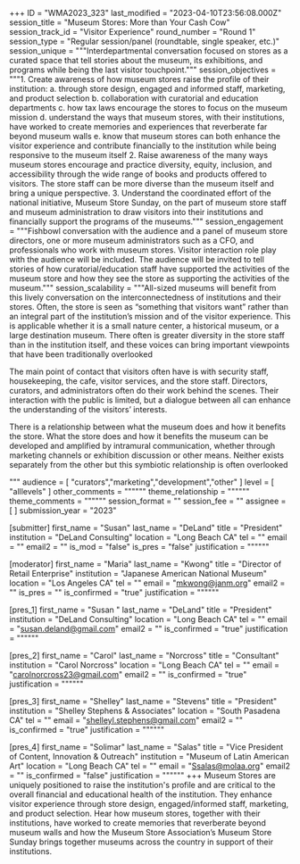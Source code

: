 +++
ID = "WMA2023_323"
last_modified = "2023-04-10T23:56:08.000Z"
session_title = "Museum Stores: More than Your Cash Cow"
session_track_id = "Visitor Experience"
round_number = "Round 1"
session_type = "Regular session/panel (roundtable, single speaker, etc.)"
session_unique = """Interdepartmental conversation focused on stores as a curated space that tell stories about the museum, its exhibitions, and programs while being the last visitor touchpoint."""
session_objectives = """1. Create awareness of how museum stores raise the profile of their institution:
    a. through store design, engaged and informed staff, marketing, and product selection
    b. collaboration with curatorial and education departments
    c. how tax laws encourage the stores to focus on the museum mission
    d. understand the ways that museum stores, with their institutions, have worked to create memories and experiences that reverberate far beyond museum walls
    e. know that museum stores can both enhance the visitor experience and contribute financially to the institution while being responsive to the museum itself
2. Raise awareness of the many ways museum stores encourage and practice diversity, equity, inclusion, and accessibility through the wide range of books and products offered to visitors. The store staff can be more diverse than the museum itself and bring a unique perspective.
3. Understand the coordinated effort of the national initiative, Museum Store Sunday, on the part of museum store staff and museum administration to draw visitors into their institutions and financially support the programs of the museums."""
session_engagement = """Fishbowl conversation with the audience and a panel of museum store directors, one or more museum administrators such as a CFO, and professionals who work with museum stores. Visitor interaction role play with the audience will be included. The audience will be invited to tell stories of how curatorial/education staff have supported the activities of the museum store and how they see the store as supporting the activities of the museum."""
session_scalability = """All-sized museums will benefit from this lively conversation on the interconnectedness of institutions and their stores. Often, the store is seen as “something that visitors want” rather than an integral part of the institution’s mission and of the visitor experience. This is applicable whether it is a small nature center, a historical museum, or a large destination museum. There often is greater diversity in the store staff than in the institution itself, and these voices can bring important viewpoints that have been traditionally overlooked

The main point of contact that visitors often have is with security staff, housekeeping, the cafe, visitor services, and the store staff. Directors, curators, and administrators often do their work behind the scenes. Their interaction with the public is limited, but a dialogue between all can enhance the understanding of the visitors’ interests.  

There is a relationship between what the museum does and how it benefits the store. What the store does and how it benefits the museum can be developed and amplified by intramural communication, whether through marketing channels or exhibition discussion or other means. Neither exists separately from the other but this symbiotic relationship is often overlooked 


"""
audience = [ "curators","marketing","development","other" ]
level = [ "alllevels" ]
other_comments = """"""
theme_relationship = """"""
theme_comments = """"""
session_format = ""
session_fee = ""
assignee = [  ]
submission_year = "2023"

[submitter]
first_name = "Susan"
last_name = "DeLand"
title = "President"
institution = "DeLand Consulting"
location = "Long Beach CA"
tel = ""
email = ""
email2 = ""
is_mod = "false"
is_pres = "false"
justification = """"""

[moderator]
first_name = "Maria"
last_name = "Kwong"
title = "Director of Retail Enterprise"
institution = "Japanese American National Museum"
location = "Los Angeles CA"
tel = ""
email = "mkwong@janm.org"
email2 = ""
is_pres = ""
is_confirmed = "true"
justification = """"""

[pres_1]
first_name = "Susan "
last_name = "DeLand"
title = "President"
institution = "DeLand Consulting"
location = "Long Beach CA"
tel = ""
email = "susan.deland@gmail.com"
email2 = ""
is_confirmed = "true"
justification = """"""

[pres_2]
first_name = "Carol"
last_name = "Norcross"
title = "Consultant"
institution = "Carol Norcross"
location = "Long Beach CA"
tel = ""
email = "carolnorcross23@gmail.com"
email2 = ""
is_confirmed = "true"
justification = """"""

[pres_3]
first_name = "Shelley"
last_name = "Stevens"
title = "President"
institution = "Shelley Stephens & Associates"
location = "South Pasadena CA"
tel = ""
email = "shelleyl.stephens@gmail.com"
email2 = ""
is_confirmed = "true"
justification = """"""

[pres_4]
first_name = "Solimar"
last_name = "Salas"
title = "Vice President of Content, Innovation & Outreach"
institution = "Museum of Latin American Art"
location = "Long Beach CA"
tel = ""
email = "Ssalas@molaa.org"
email2 = ""
is_confirmed = "false"
justification = """"""
+++
Museum Stores are uniquely positioned to raise the institution's profile and are critical to the overall financial and educational health of the institution. They enhance visitor experience through store design, engaged/informed staff, marketing, and product selection. Hear how museum stores, together with their institutions, have worked to create memories that reverberate beyond museum walls and how the Museum Store Association’s Museum Store Sunday brings together museums across the country in support of their institutions.


